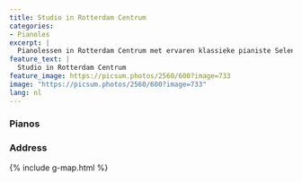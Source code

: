 ```yaml
---
title: Studio in Rotterdam Centrum
categories:
- Pianoles
excerpt: |
  Pianolessen in Rotterdam Centrum met ervaren klassieke pianiste Selen Apaydin. Privélessen voor alle niveaus, zowel in het centrum als online. Leer pianotechniek, muziektheorie en compositie onder begeleiding van een concertpianist. Ontwikkel je vaardigheden en versnel je pianoreis.
feature_text: |
  Studio in Rotterdam Centrum
feature_image: https://picsum.photos/2560/600?image=733
image: "https://picsum.photos/2560/600?image=733"
lang: nl
---
```



### Pianos


### Address 

{% include g-map.html %}
